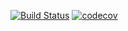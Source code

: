 [![Build Status](https://api.travis-ci.org/amidukr/virtual-network-framework-js.svg?branch=master)](https://travis-ci.org/amidukr/virtual-network-framework-js)
[![codecov](https://codecov.io/gh/amidukr/virtual-network-framework-js/branch/master/graph/badge.svg)](https://codecov.io/gh/amidukr/virtual-network-framework-js)
